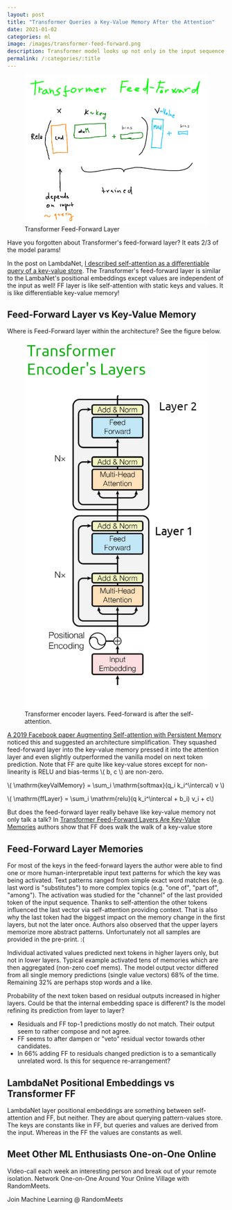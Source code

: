 ```yaml
---
layout: post
title: "Transformer Queries a Key-Value Memory After the Attention"
date: 2021-01-02
categories: ml
image: /images/transformer-feed-forward.png
description: Transformer model looks up not only in the input sequence via an self-attention, but also in a static memory via a feed-forward layer.
permalink: /:categories/:title
---
```

[comment]: <> (image: /images/lambda-layer-thumb.png)

<script src="https://polyfill.io/v3/polyfill.min.js?features=es6"></script>
<script id="MathJax-script" async src="https://cdn.jsdelivr.net/npm/mathjax@3/es5/tex-mml-chtml.js"></script>

[comment]: <> (<iframe width="560" height="315" src="https://www.youtube.com/embed/SYxm3R5VAsw" frameborder="0" allow="accelerometer; autoplay; clipboard-write; encrypted-media; gyroscope; picture-in-picture" allowfullscreen></iframe>)

<figure class="figure">
    <img
        class="figure-img img-fluid rounded"
        alt="Transformer Feed-Forward Layer"
        src="/images/transformer-feed-forward.png">
    <figcaption class="figure-caption">
        Transformer Feed-Forward Layer 
    </figcaption>
</figure>

Have you forgotten about Transformer's feed-forward layer? It eats 2/3 of the model params!

In the post on LambdaNet, [I described self-attention as a differentiable query of a key-value store](https://vaclavkosar.com/ml/Lamda-Networks-Transform-Self-Attention).
The Transformer's feed-forward layer is similar to the LambaNet's positional embeddings except values are independent of the input as well!
FF layer is like self-attention with static keys and values.
It is like differentiable key-value memory!

## Feed-Forward Layer vs Key-Value Memory

Where is Feed-Forward layer within the architecture? See the figure below.

<figure class="figure">
    <img
        class="figure-img img-fluid rounded"
        alt="Transformer encoder layers. Feed-forward is after the self-attention."
        src="/images/transformer-layers-encoder.jpg"
    >
    <figcaption class="figure-caption">
        Transformer encoder layers. Feed-forward is after the self-attention.
    </figcaption>
</figure>


[A 2019 Facebook paper Augmenting Self-attention with Persistent Memory](https://arxiv.org/pdf/1907.01470.pdf) noticed this and suggested an architecture simplification.
They squashed feed-forward layer into the key-value memory pressed it into the attention layer and even slightly outperformed the vanilla model on next token prediction.
Note that FF are quite like key-value stores except for non-linearity is RELU and bias-terms \\( b, c \\) are non-zero.

\\( \mathrm{keyValMemory} = \sum_i \mathrm{softmax}(q_i k_i^\intercal) v \\)

\\( \mathrm{ffLayer} = \sum_i \mathrm{relu}(q k_i^\intercal + b_i) v_i + c\\)

But does the feed-forward layer really behave like key-value memory not only talk a talk?
In [Transformer Feed-Forward Layers Are Key-Value Memories](https://arxiv.org/pdf/2012.14913v1.pdf)
authors show that FF does walk the walk of a key-value store

## Feed-Forward Layer Memories

For most of the keys in the feed-forward layers the author were able to find one or more human-interpretable input text patterns for which the key was being activated.
Text patterns ranged from simple exact word matches (e.g. last word is "substitutes") to more complex topics (e.g. "one of", "part of", "among").
The activation was studied for the "channel" of the last provided token of the input sequence.
Thanks to self-attention the other tokens influenced the last vector via self-attention providing context.
That is also why the last token had the biggest impact on the memory change in the first layers, but not the later once.
Authors also observed that the upper layers memorize more abstract patterns.
Unfortunately not all samples are provided in the pre-print. :(

Individual activated values predicted next tokens in higher layers only, but not in lower layers.
Typical example activated tens of memories which are then aggregated (non-zero coef mems).
The model output vector differed from all single memory predictions (single value vectors) 68% of the time.
Remaining 32% are perhaps stop words and a like.

Probability of the next token based on residual outputs increased in higher layers.
Could be that the internal embedding space is different?
Is the model refining its prediction from layer to layer?
- Residuals and FF top-1 predictions mostly do not match. Their output seem to rather compose and not agree.
- FF seems to after dampen or "veto" residual vector towards other candidates.
- In 66% adding FF to residuals changed prediction is to a semantically unrelated word. Is this for sequence re-arrangement?

## LambdaNet Positional Embeddings vs Transformer FF

LambdaNet layer positional embeddings are something between self-attention and FF, but neither.
They are about querying pattern-values store.
The keys are constants like in FF, but queries and values are derived from the input.
Whereas in the FF the values are constants as well.


## Meet Other ML Enthusiasts One-on-One Online

Video-call each week an interesting person and break out of your remote isolation.
Network One-on-One Around Your Online Village with RandomMeets.

<a class="btn btn-info" style="text-decoration: none;" href="https://randommeets.com/invite/eyJncm91cF9pZCI6IjZhMzNkMTVjLTc0NjItNGFhMS1hNTc0LWM1NTUwMWQ4NWNkZiJ9.X76oug.2563ghpMTzbST9KPHerGeDqhXRY">
    Join Machine Learning @ RandomMeets
</a>
